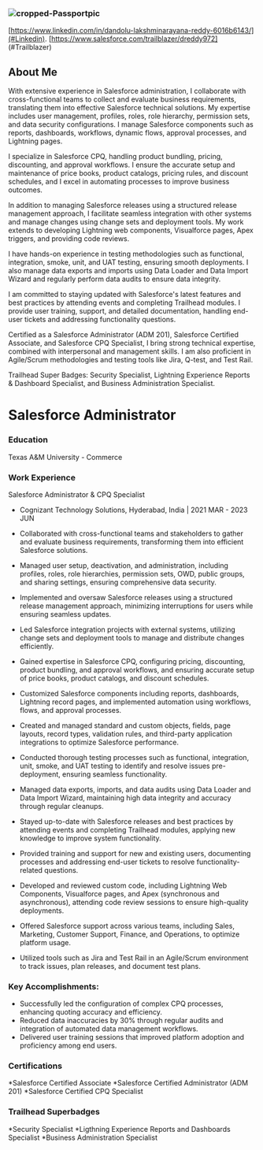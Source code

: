 ### ![cropped-Passportpic](https://github.com/user-attachments/assets/605fa624-455b-4e26-8c74-cb900faecbe4)
[https://www.linkedin.com/in/dandolu-lakshminarayana-reddy-6016b6143/](#Linkedin).   [https://www.salesforce.com/trailblazer/dreddy972] (#Trailblazer)


## About Me
With extensive experience in Salesforce administration, I collaborate with cross-functional teams to collect and evaluate business requirements, translating them into effective Salesforce technical solutions. My expertise includes user management, profiles, roles, role hierarchy, permission sets, and data security configurations. I manage Salesforce components such as reports, dashboards, workflows, dynamic flows, approval processes, and Lightning pages.

I specialize in Salesforce CPQ, handling product bundling, pricing, discounting, and approval workflows. I ensure the accurate setup and maintenance of price books, product catalogs, pricing rules, and discount schedules, and I excel in automating processes to improve business outcomes.

In addition to managing Salesforce releases using a structured release management approach, I facilitate seamless integration with other systems and manage changes using change sets and deployment tools. My work extends to developing Lightning web components, Visualforce pages, Apex triggers, and providing code reviews.

I have hands-on experience in testing methodologies such as functional, integration, smoke, unit, and UAT testing, ensuring smooth deployments. I also manage data exports and imports using Data Loader and Data Import Wizard and regularly perform data audits to ensure data integrity.

I am committed to staying updated with Salesforce's latest features and best practices by attending events and completing Trailhead modules. I provide user training, support, and detailed documentation, handling end-user tickets and addressing functionality questions.

Certified as a Salesforce Administrator (ADM 201), Salesforce Certified Associate, and Salesforce CPQ Specialist, I bring strong technical expertise, combined with interpersonal and management skills. I am also proficient in Agile/Scrum methodologies and testing tools like Jira, Q-test, and Test Rail.

Trailhead Super Badges: Security Specialist, Lightning Experience Reports & Dashboard Specialist, and Business Administration Specialist.


# Salesforce Administrator

### Education

Texas A&M University - Commerce

### Work Experience
                                                                  
Salesforce Administrator & CPQ Specialist
* Cognizant Technology Solutions, Hyderabad, India  | 2021 MAR - 2023 JUN 

* Collaborated with cross-functional teams and stakeholders to gather and evaluate business requirements, transforming them into efficient Salesforce solutions.
* Managed user setup, deactivation, and administration, including profiles, roles, role hierarchies, permission sets, OWD, public groups, and sharing settings, ensuring comprehensive data security.
* Implemented and oversaw Salesforce releases using a structured release management approach, minimizing interruptions for users while ensuring seamless updates.
* Led Salesforce integration projects with external systems, utilizing change sets and deployment tools to manage and distribute changes efficiently.
* Gained expertise in Salesforce CPQ, configuring pricing, discounting, product bundling, and approval workflows, and ensuring accurate setup of price books, product catalogs, and discount schedules.
* Customized Salesforce components including reports, dashboards, Lightning record pages, and implemented automation using workflows, flows, and approval processes.
* Created and managed standard and custom objects, fields, page layouts, record types, validation rules, and third-party application integrations to optimize Salesforce performance.
* Conducted thorough testing processes such as functional, integration, unit, smoke, and UAT testing to identify and resolve issues pre-deployment, ensuring seamless functionality.
* Managed data exports, imports, and data audits using Data Loader and Data Import Wizard, maintaining high data integrity and accuracy through regular cleanups.
* Stayed up-to-date with Salesforce releases and best practices by attending events and completing Trailhead modules, applying new knowledge to improve system functionality.
* Provided training and support for new and existing users, documenting processes and addressing end-user tickets to resolve functionality-related questions.
* Developed and reviewed custom code, including Lightning Web Components, Visualforce pages, and Apex (synchronous and asynchronous), attending code review sessions to ensure high-quality deployments.
* Offered Salesforce support across various teams, including Sales, Marketing, Customer Support, Finance, and Operations, to optimize platform usage.
* Utilized tools such as Jira and Test Rail in an Agile/Scrum environment to track issues, plan releases, and document test plans.

### Key Accomplishments:
* Successfully led the configuration of complex CPQ processes, enhancing quoting accuracy and efficiency.
* Reduced data inaccuracies by 30% through regular audits and integration of automated data management workflows.
* Delivered user training sessions that improved platform adoption and proficiency among end users.

### Certifications
*Salesforce Certified Associate 
*Salesforce Certified Administrator (ADM 201)
*Salesforce Certified CPQ Specialist

### Trailhead Superbadges
*Security Specialist
*Ligthning Experience Reports and Dashboards Specialist
*Business Administration Specialist



